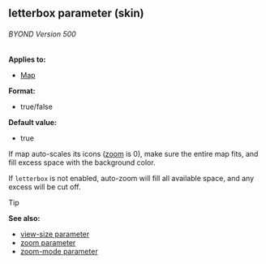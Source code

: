 ## letterbox parameter (skin) 
###### BYOND Version 500


**Applies to:**
+   [Map](/ref/skin/control/map.md) 

**Format:**
+   true/false

**Default value:**
+   true


If map auto-scales its icons
([zoom](/ref/skin/param/zoom.md) is 0), make sure the entire map
fits, and fill excess space with the background color. 

If
`letterbox` is not enabled, auto-zoom will fill all available space, and
any excess will be cut off.

> [!TIP] 
> **See also:**
> +   [view-size parameter](/ref/skin/param/view-size.md) 
> +   [zoom parameter](/ref/skin/param/zoom.md) 
> +   [zoom-mode parameter](/ref/skin/param/zoom-mode.md) 